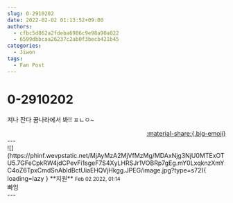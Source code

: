 ```yaml
---
slug: 0-2910202
date: 2022-02-02 01:13:52+09:00
authors:
  - cfbc5d862a2fdeba6986c9e98a90a022
  - 6599dbbcaa26237c2ab0f3becb421b45
categories:
  - Jiwon
tags:
  - Fan Post
---
```


# 0-2910202

<div class="post-container" markdown="1">
<div class="content-container md-sidebar__scrollwrap" markdown="1">

져나 잔다 꿈나라에서 봐!! ㅍㄴㅇ~

</div>
</div>

<div style="text-align: right;" markdown="1">
<a href="https://weverse.io/fromis9/fanpost/0-2910202" style="text-align: right;">:material-share:{.big-emoji}</a>
</div>
---

<div class="comments-container md-sidebar__scrollwrap" markdown="1">
<div class="comment" markdown="1">
<div class='id-container' markdown="1">
![](https://phinf.wevpstatic.net/MjAyMzA2MjVfMzMg/MDAxNjg3NjU0MTExOTU5.7GFeCpkRW4jdCPevFi1sgeF7S4XyLHRSJr1VOBRp7gEg.mY0LxqknzXmYC4oZ6TpxCmdSnAbldBctUiaEHQVjHkgg.JPEG/image.jpg?type=s72){ loading=lazy }
**<span class="artist">지원</span>** <small>Feb 02 2022, 01:14</small><br>
</div>
<div class='comment-body' markdown="1">
빠잉
</div>
</div>
</div>
---
